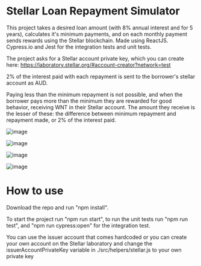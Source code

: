 # Stellar Loan Repayment Simulator

This project takes a desired loan amount (with 8% annual interest and for 5 years), calculates it's minimum payments, and on each monthly payment sends rewards using the Stellar blockchain. Made using ReactJS. Cypress.io and Jest for the integration tests and unit tests.

The project asks for a Stellar account private key, which you can create here: https://laboratory.stellar.org/#account-creator?network=test

2% of the interest paid with each repayment is sent to the borrower's stellar account as AUD.

Paying less than the minimum repayment is not possible, and when the borrower pays more than the minimum they are rewarded for good behavior, receiving WNT in their Stellar account. The amount they receive is the lesser of these: the difference between minimum repayment and repayment made, or 2% of the interest paid.

![image](https://user-images.githubusercontent.com/56001809/144936567-12410161-8a59-4820-a4fa-3ce542a2d621.png)

![image](https://user-images.githubusercontent.com/56001809/144936610-e4120b30-59d0-4d4c-a5e0-5799a064e6c3.png)

![image](https://user-images.githubusercontent.com/56001809/144936661-c60f06db-7601-4521-ab64-6c88e99fc6b5.png)

![image](https://user-images.githubusercontent.com/56001809/144936696-c767ca5b-abe8-465a-86c0-ac3c63a39d01.png)

# How to use

Download the repo and run "npm install".

To start the project run "npm run start", to run the unit tests run "npm run test", and "npm run cypress:open" for the integration test.

You can use the issuer account that comes hardcoded or you can create your own account on the Stellar laboratory and change the issuerAccountPrivateKey variable in ./src/helpers/stellar.js to your own private key
